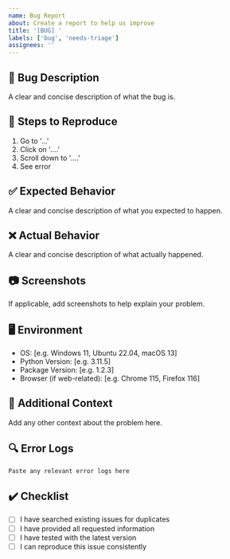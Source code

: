 ```yaml
---
name: Bug Report
about: Create a report to help us improve
title: '[BUG] '
labels: ['bug', 'needs-triage']
assignees: ''
---
```


## 🐛 Bug Description

A clear and concise description of what the bug is.

## 🔄 Steps to Reproduce

1. Go to '...'
2. Click on '....'
3. Scroll down to '....'
4. See error

## ✅ Expected Behavior

A clear and concise description of what you expected to happen.

## ❌ Actual Behavior

A clear and concise description of what actually happened.

## 📷 Screenshots

If applicable, add screenshots to help explain your problem.

## 🖥️ Environment

- OS: [e.g. Windows 11, Ubuntu 22.04, macOS 13]
- Python Version: [e.g. 3.11.5]
- Package Version: [e.g. 1.2.3]
- Browser (if web-related): [e.g. Chrome 115, Firefox 116]

## 📝 Additional Context

Add any other context about the problem here.

## 🔍 Error Logs

```text
Paste any relevant error logs here
```

## ✔️ Checklist

- [ ] I have searched existing issues for duplicates
- [ ] I have provided all requested information
- [ ] I have tested with the latest version
- [ ] I can reproduce this issue consistently
